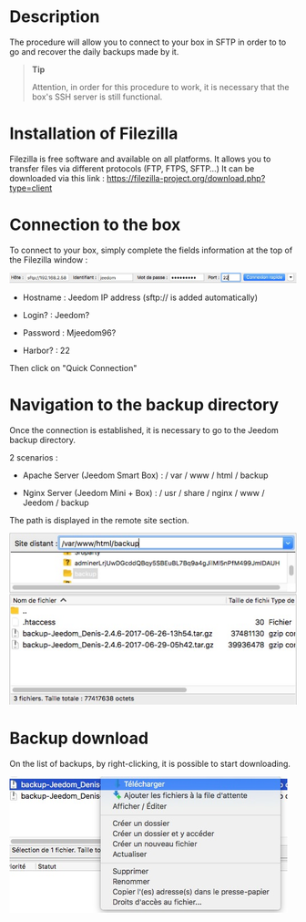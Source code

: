 Description 
===========

The procedure will allow you to connect to your box in SFTP in order to
to go and recover the daily backups made by it.

> **Tip**
>
> Attention, in order for this procedure to work, it is necessary that
> the box's SSH server is still functional.

Installation of Filezilla 
=========================

Filezilla is free software and available on all
platforms. It allows you to transfer files via different
protocols (FTP, FTPS, SFTP…) It can be downloaded via this link :
<https://filezilla-project.org/download.php?type=client>

Connection to the box 
==================

To connect to your box, simply complete the fields
information at the top of the Filezilla window :

![restore filezilla01](images/restore-filezilla01.jpg)

-   Hostname : Jeedom IP address (sftp:// is added automatically)

-   Login? : Jeedom?

-   Password : Mjeedom96?

-   Harbor? : 22

Then click on "Quick Connection"

Navigation to the backup directory 
===========================================

Once the connection is established, it is necessary to go to the
Jeedom backup directory.

2 scenarios :

-   Apache Server (Jeedom Smart Box) : / var / www / html / backup

-   Nginx Server (Jeedom Mini + Box) :
    / usr / share / nginx / www / Jeedom / backup

The path is displayed in the remote site section.

![restore filezilla02](images/restore-filezilla02.jpg)

Backup download 
===============================

On the list of backups, by right-clicking, it is possible
to start downloading.

![restore filezilla03](images/restore-filezilla03.jpg)
